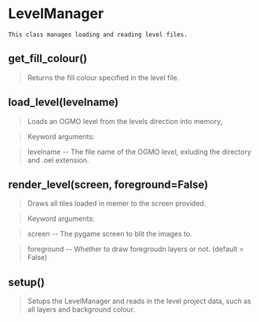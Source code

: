 # LevelManager 
 ```
 This class manages loading and reading level files. 
```
## get_fill_colour() 

  

 > Returns the fill colour specified in the level file. 

## load_level(levelname) 

  

 > Loads an OGMO level from the levels direction into memory, 

 > 

 > Keyword arguments:

 > levelname -- The file name of the OGMO level, exluding the directory and .oel extension. 

## render_level(screen, foreground=False) 

  

 > Draws all tiles loaded in memer to the screen provided.

 > 

 > Keyword arguments:

 > screen -- The pygame screen to blit the images to.

 > foreground -- Whether to draw foregroudn layers or not. (default = False) 

## setup() 

  

 > Setups the LevelManager and reads in the level project data, such as all layers and background colour. 

